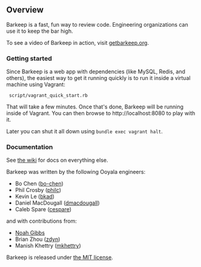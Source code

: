 ## Overview

Barkeep is a fast, fun way to review code. Engineering organizations can use it to keep the bar high.

To see a video of Barkeep in action, visit [getbarkeep.org](http://getbarkeep.org).

### Getting started

Since Barkeep is a web app with dependencies (like MySQL, Redis, and others), the easiest way to get it
running quickly is to run it inside a virtual machine using Vagrant:

     script/vagrant_quick_start.rb

That will take a few minutes. Once that's done, Barkeep will be running inside of Vagrant. You can then browse
to http://localhost:8080 to play with it.

Later you can shut it all down using `bundle exec vagrant halt`.

### Documentation

See [the wiki](https://github.com/ooyala/barkeep/wiki) for docs on everything else.

Barkeep was written by the following Ooyala engineers:

* Bo Chen ([bo-chen](https://github.com/bo-chen))
* Phil Crosby ([philc](https://github.com/philc))
* Kevin Le ([bkad](https://github.com/bkad))
* Daniel MacDougall ([dmacdougall](https://github.com/dmacdougall))
* Caleb Spare ([cespare](https://github.com/cespare))

and with contributions from:

* [Noah Gibbs](mailto:noah@ooyala.com)
* Brian Zhou ([zdyn](https://github.com/zdyn))
* Manish Khettry ([mkhettry](https://github.com/mkhettry))

Barkeep is released under [the MIT license](http://www.opensource.org/licenses/mit-license.php).
